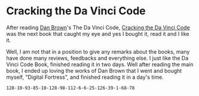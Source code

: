# Cracking the Da Vinci Code

After reading [Dan Brown](http://www.danbrown.com/)'s The Da Vinci Code, [Cracking the Da Vinci Code](www.crackingdavinci.com/) was the next book that caught my eye and yes I bought it, read it and I like it.

Well, I am not that in a position to give any remarks about the books, many have done many reviews, feedbacks and everything else. I just like the Da Vinci Code Book, finished reading it in two days. Well after reading the main book, I ended up loving the works of Dan Brown that I went and bought myself, "Digital Fortress", and finished reading it in a day's time.

`128-10-93-85-10-128-98-112-6-6-25-126-39-1-68-78`
